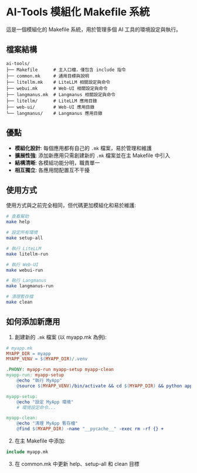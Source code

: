 # AI-Tools 模組化 Makefile 系統

這是一個模組化的 Makefile 系統，用於管理多個 AI 工具的環境設定與執行。

## 檔案結構

```
ai-tools/
├── Makefile      # 主入口檔，僅包含 include 指令
├── common.mk     # 通用目標與說明
├── litellm.mk    # LiteLLM 相關設定與命令
├── webui.mk      # Web-UI 相關設定與命令
├── langmanus.mk  # Langmanus 相關設定與命令
├── litellm/      # LiteLLM 應用目錄
├── web-ui/       # Web-UI 應用目錄
└── langmanus/    # Langmanus 應用目錄
```

## 優點

- **模組化設計**: 每個應用都有自己的 `.mk` 檔案，易於管理和維護
- **擴展性強**: 添加新應用只需創建新的 `.mk` 檔案並在主 Makefile 中引入
- **結構清晰**: 各模組功能分明，職責單一
- **相互獨立**: 各應用間配置互不干擾

## 使用方式

使用方式與之前完全相同，但代碼更加模組化和易於維護:

```bash
# 查看幫助
make help

# 設定所有環境
make setup-all

# 執行 LiteLLM
make litellm-run

# 執行 Web-UI
make webui-run

# 執行 Langmanus
make langmanus-run

# 清理暫存檔
make clean
```

## 如何添加新應用

1. 創建新的 `.mk` 檔案 (以 myapp.mk 為例):

```makefile
# myapp.mk
MYAPP_DIR = myapp
MYAPP_VENV = $(MYAPP_DIR)/.venv

.PHONY: myapp-run myapp-setup myapp-clean
myapp-run: myapp-setup
	@echo "執行 MyApp"
	@source $(MYAPP_VENV)/bin/activate && cd $(MYAPP_DIR) && python app.py

myapp-setup:
	@echo "設定 MyApp 環境"
	# 環境設定命令...

myapp-clean:
	@echo "清理 MyApp 暫存檔"
	@find $(MYAPP_DIR) -name "__pycache__" -exec rm -rf {} +
```

2. 在主 Makefile 中添加:

```makefile
include myapp.mk
```

3. 在 common.mk 中更新 help、setup-all 和 clean 目標
